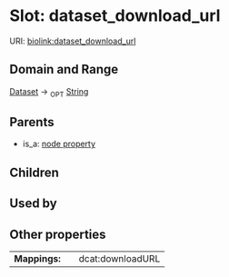 
# Slot: dataset_download_url




URI: [biolink:dataset_download_url](https://w3id.org/biolink/vocab/dataset_download_url)


## Domain and Range

[Dataset](Dataset.md) &#8594;  <sub>OPT</sub> [String](types/String.md)

## Parents

 *  is_a: [node property](node_property.md)

## Children


## Used by


## Other properties

|  |  |  |
| --- | --- | --- |
| **Mappings:** | | dcat:downloadURL |

